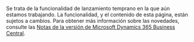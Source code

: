 Se trata de la funcionalidad de lanzamiento temprano en la que aún estamos trabajando. La funcionalidad, y el contenido de esta página, están sujetos a cambios. Para obtener más información sobre las novedades, consulte las [Notas de la versión de Microsoft Dynamics 365 Business Central](https://go.microsoft.com/fwlink/?linkid=2047422).